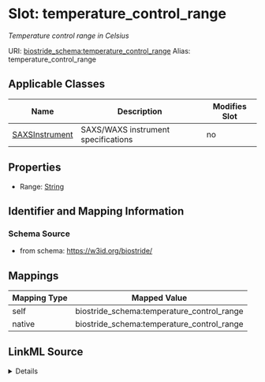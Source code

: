 

# Slot: temperature_control_range 


_Temperature control range in Celsius_





URI: [biostride_schema:temperature_control_range](https://w3id.org/biostride/schema/temperature_control_range)
Alias: temperature_control_range

<!-- no inheritance hierarchy -->





## Applicable Classes

| Name | Description | Modifies Slot |
| --- | --- | --- |
| [SAXSInstrument](SAXSInstrument.md) | SAXS/WAXS instrument specifications |  no  |






## Properties

* Range: [String](String.md)




## Identifier and Mapping Information






### Schema Source


* from schema: https://w3id.org/biostride/




## Mappings

| Mapping Type | Mapped Value |
| ---  | ---  |
| self | biostride_schema:temperature_control_range |
| native | biostride_schema:temperature_control_range |




## LinkML Source

<details>
```yaml
name: temperature_control_range
description: Temperature control range in Celsius
from_schema: https://w3id.org/biostride/
rank: 1000
alias: temperature_control_range
owner: SAXSInstrument
domain_of:
- SAXSInstrument
range: string

```
</details>